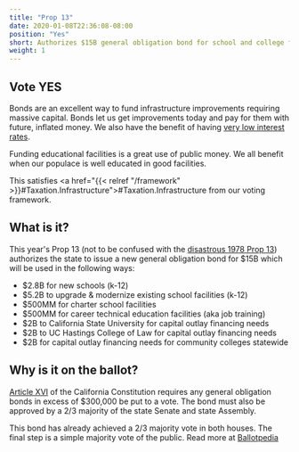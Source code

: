 ```yaml
---
title: "Prop 13"
date: 2020-01-08T22:36:08-08:00
position: "Yes"
short: Authorizes $15B general obligation bond for school and college facilities.
weight: 1
---
```


## Vote YES

Bonds are an excellent way to fund infrastructure improvements requiring massive
capital. Bonds let us get improvements today and pay for them with future,
inflated money. We also have the benefit of having [very low interest rates](https://california.municipalbonds.com/bonds/yield_curve/).

Funding educational facilities is a great use of public money. We all benefit
when our populace is well educated in good facilities.

This satisfies <a href="{{< relref "/framework" >}}#Taxation.Infrastructure">#Taxation.Infrastructure</a>
from our voting framework.

## What is it?

This year's Prop 13 (not to be confused with the [disastrous 1978 Prop 13](https://en.wikipedia.org/wiki/1978_California_Proposition_13))
authorizes the state to issue a new general obligation bond for $15B which will
be used in the following ways:

* $2.8B for new schools (k-12)
* $5.2B to upgrade & modernize existing school facilities (k-12)
* $500MM for charter school facilities
* $500MM for career technical education facilities (aka job training)
* $2B to California State University for capital outlay financing needs
* $2B to UC Hastings College of Law for capital outlay financing needs
* $2B for capital outlay financing needs for community colleges statewide


## Why is it on the ballot?

[Article XVI](https://ballotpedia.org/Article_XVI,_California_Constitution#Section_1)
of the California Constitution requires any general obligation bonds in excess
of $300,000 be put to a vote. The bond must also be approved by a 2/3 majority
of the state Senate and state Assembly.

This bond has already achieved a 2/3 majority vote in both houses. The final
step is a simple majority vote of the public. Read more at [Ballotpedia](https://ballotpedia.org/California_Proposition_13,_School_and_College_Facilities_Bond_(March_2020)#Path_to_the_ballot)
